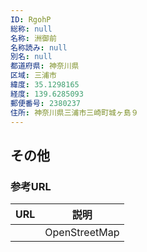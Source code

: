 ```yaml
---
ID: RgohP
総称: null
名称: 洲御前
名称読み: null
別名: null
都道府県: 神奈川県
区域: 三浦市
緯度: 35.1298165
経度: 139.6285093
郵便番号: 2380237
住所: 神奈川県三浦市三崎町城ヶ島９
---
```


## その他

### 参考URL

| URL | 説明          |
| --- | ------------- |
|     | OpenStreetMap |
